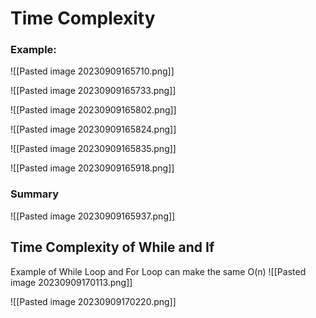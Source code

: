 
# Time Complexity

### Example:
![[Pasted image 20230909165710.png]]


![[Pasted image 20230909165733.png]]

![[Pasted image 20230909165802.png]]

![[Pasted image 20230909165824.png]]

![[Pasted image 20230909165835.png]]

![[Pasted image 20230909165918.png]]

### Summary
![[Pasted image 20230909165937.png]]


## Time Complexity of While and If

Example of While Loop and For Loop can make the same O(n)
![[Pasted image 20230909170113.png]]

![[Pasted image 20230909170220.png]]




